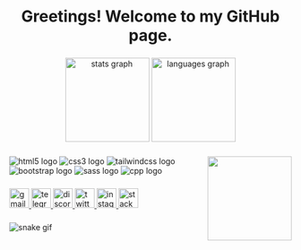 <h1 align="center">Greetings! Welcome to my GitHub page.</h1>

###

<div align="center">
  <img src="https://github-readme-stats.vercel.app/api?hide_title=false&hide_rank=false&show_icons=true&include_all_commits=true&count_private=true&disable_animations=false&theme=dark&locale=en&hide_border=false&username=seesmof" height="150" alt="stats graph"  />
  <img src="https://github-readme-stats.vercel.app/api/top-langs?locale=en&hide_title=false&layout=compact&card_width=320&langs_count=5&theme=dark&hide_border=false&username=seesmof" height="150" alt="languages graph"  />
</div>

###

<img align="right" height="150" src="https://media.giphy.com/media/3kPDmoWdBpQPNhCnUG/giphy.gif"  />

###

<div align="left">
  <img src="https://img.icons8.com/color/48/000000/html-5--v1.png" alt="html5 logo"  />
  <img src="https://img.icons8.com/color/48/000000/css3.png" alt="css3 logo"  />
  <img src="https://img.icons8.com/color/48/000000/tailwind_css.png" alt="tailwindcss logo"  />
  <img src="https://img.icons8.com/color/48/000000/bootstrap.png" alt="bootstrap logo"  />
  <img src="https://img.icons8.com/color/48/000000/sass-avatar.png" alt="sass logo"  />
  <img src="https://img.icons8.com/color/48/000000/c-plus-plus-logo.png" alt="cpp logo"  />
</div>

###

<div align="left">
  <a href="mailto:seesmwork@gmail.com" target="_blank">
    <img src="https://img.shields.io/static/v1?message=Gmail&logo=gmail&label=&color=D14836&logoColor=white&labelColor=&style=for-the-badge" height="35" alt="gmail logo"  />
  </a>
  <a href="https://t.me/seesmof" target="_blank">
    <img src="https://img.shields.io/static/v1?message=Telegram&logo=telegram&label=&color=2CA5E0&logoColor=white&labelColor=&style=for-the-badge" height="35" alt="telegram logo"  />
  </a>
  <a href="https://discordapp.com/users/289998109226958858" target="_blank">
    <img src="https://img.shields.io/static/v1?message=Discord&logo=discord&label=&color=7289DA&logoColor=white&labelColor=&style=for-the-badge" height="35" alt="discord logo"  />
  </a>
  <a href="https://twitter.com/SeesmOf" target="_blank">
    <img src="https://img.shields.io/static/v1?message=Twitter&logo=twitter&label=&color=1DA1F2&logoColor=white&labelColor=&style=for-the-badge" height="35" alt="twitter logo"  />
  </a>
  <a href="https://www.instagram.com/seesmof/" target="_blank">
    <img src="https://img.shields.io/static/v1?message=Instagram&logo=instagram&label=&color=E4405F&logoColor=white&labelColor=&style=for-the-badge" height="35" alt="instagram logo"  />
  </a>
  <a href="https://stackoverflow.com/users/19774944/oleh-onyshchenko" target="_blank">
    <img src="https://img.shields.io/static/v1?message=Stackoverflow&logo=stackoverflow&label=&color=FE7A16&logoColor=white&labelColor=&style=for-the-badge" height="35" alt="stackoverflow logo"  />
  </a>
</div>

###

![snake gif](https://github.com/seesmof/seesmof/blob/output/snake.svg)

###
